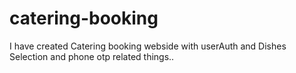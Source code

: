 # catering-booking
I have created Catering booking  webside with userAuth and Dishes Selection and phone otp related things..
